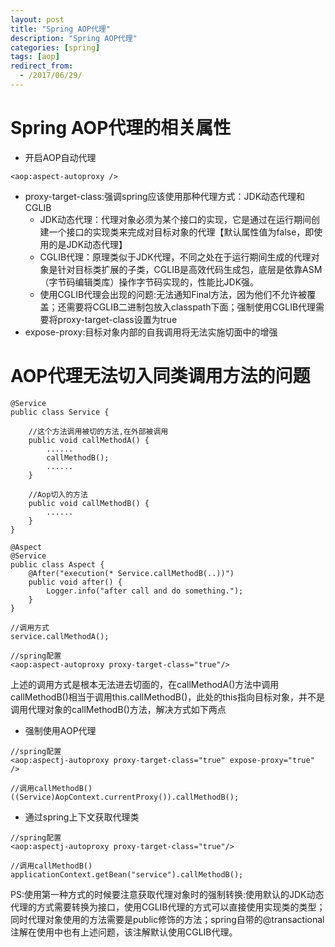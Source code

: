 ```yaml
---
layout: post
title: "Spring AOP代理"
description: "Spring AOP代理"
categories: [spring]
tags: [aop]
redirect_from:
  - /2017/06/29/
---
```

# Spring AOP代理的相关属性

- 开启AOP自动代理

```
<aop:aspect-autoproxy />
```

- proxy-target-class:强调spring应该使用那种代理方式：JDK动态代理和CGLIB
  - JDK动态代理：代理对象必须为某个接口的实现，它是通过在运行期间创建一个接口的实现类来完成对目标对象的代理【默认属性值为false，即使用的是JDK动态代理】
  - CGLIB代理：原理类似于JDK代理，不同之处在于运行期间生成的代理对象是针对目标类扩展的子类，CGLIB是高效代码生成包，底层是依靠ASM（字节码编辑类库）操作字节码实现的，性能比JDK强。
  - 使用CGLIB代理会出现的问题:无法通知Final方法，因为他们不允许被覆盖；还需要将CGLIB二进制包放入classpath下面；强制使用CGLIB代理需要将proxy-target-class设置为true
- expose-proxy:目标对象内部的自我调用将无法实施切面中的增强


# AOP代理无法切入同类调用方法的问题

```
@Service
public class Service {  
  
    //这个方法调用被切的方法,在外部被调用 
    public void callMethodA() {  
        ......  
        callMethodB();  
        ......  
    }  
      
    //Aop切入的方法 
    public void callMethodB() {  
        ......  
    }  
} 

@Aspect
@Service
public class Aspect {
    @After("execution(* Service.callMethodB(..))")  
    public void after() {  
        Logger.info("after call and do something.");
    }  
}  

//调用方式
service.callMethodA();

//spring配置
<aop:aspect-autoproxy proxy-target-class="true"/>
```

上述的调用方式是根本无法进去切面的，在callMethodA()方法中调用callMethodB()相当于调用this.callMethodB()，此处的this指向目标对象，并不是调用代理对象的callMethodB()方法，解决方式如下两点
- 强制使用AOP代理

```
//spring配置
<aop:aspectj-autoproxy proxy-target-class="true" expose-proxy="true" />

//调用callMethodB()
((Service)AopContext.currentProxy()).callMethodB();
```

- 通过spring上下文获取代理类

```
//spring配置
<aop:aspectj-autoproxy proxy-target-class="true"/>

//调用callMethodB()
applicationContext.getBean("service").callMethodB();
```

PS:使用第一种方式的时候要注意获取代理对象时的强制转换:使用默认的JDK动态代理的方式需要转换为接口，使用CGLIB代理的方式可以直接使用实现类的类型；同时代理对象使用的方法需要是public修饰的方法；spring自带的@transactional注解在使用中也有上述问题，该注解默认使用CGLIB代理。
